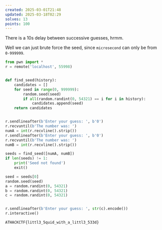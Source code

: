 ```yaml
---
created: 2025-03-01T21:48
updated: 2025-03-18T02:29
solves: 13
points: 100
---
```


There is a 10s delay between successive guesses, hrmm.

Well we can just brute force the seed, since `microsecond` can only be from `0-999999`.

```python
from pwn import *
r = remote('localhost', 55998)


def find_seed(history):
    candidates = []
    for seed in range(0, 999999):
        random.seed(seed)
        if all(random.randint(0, 54321) == i for i in history):
            candidates.append(seed)
    return candidates


r.sendlineafter(b'Enter your guess: ', b'0')
r.recvuntil(b'The number was: ')
numA = int(r.recvline().strip())
r.sendlineafter(b'Enter your guess: ', b'0')
r.recvuntil(b'The number was: ')
numB = int(r.recvline().strip())

seeds = find_seed([numA, numB])
if len(seeds) != 1:
    print('Seed not found')
    exit()

seed = seeds[0]
random.seed(seed)
a = random.randint(0, 54321)
b = random.randint(0, 54321)
c = random.randint(0, 54321)


r.sendlineafter(b'Enter your guess: ', str(c).encode())
r.interactive()
```

```flag
ATHACKCTF{littl3_5quid_with_a_littl3_533d}
```
